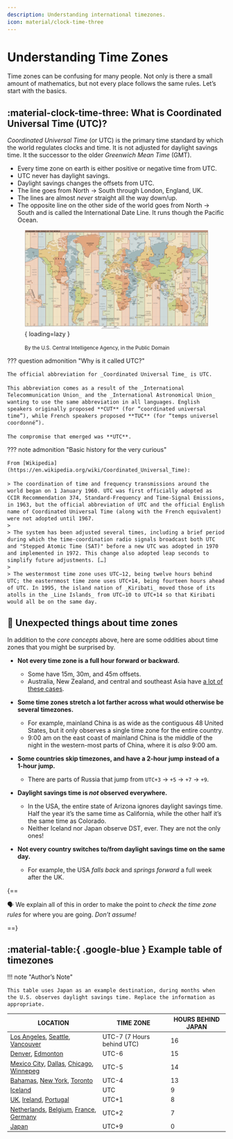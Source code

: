 ```yaml
---
description: Understanding international timezones.
icon: material/clock-time-three
---
```


# Understanding Time Zones

Time zones can be confusing for many people. Not only is there a small amount of mathematics, but not every place follows the same rules. Let’s start with the basics.

## :material-clock-time-three: What is Coordinated Universal Time (UTC)?

_Coordinated Universal Time_ (or UTC) is the primary time standard by which the world regulates clocks and time. It is not adjusted for daylight savings time. It the successor to the older _Greenwich Mean Time_ (GMT).

* Every time zone on earth is either positive or negative time from UTC.
* UTC never has daylight savings.
* Daylight savings changes the offsets from UTC.
* The line goes from North → South through London, England, UK.
* The lines are almost _never_ straight all the way down/up.
* The opposite line on the other side of the world goes from North → South and is called the International Date Line. It runs though the Pacific Ocean.

<figure markdown>

[![World Time Zones Map](../images/tz-map.png)](https://en.wikipedia.org/wiki/Coordinated_Universal_Time#/media/File:World_Time_Zones_Map.png){ loading=lazy }
<figcaption><small>By the U.S. Central Intelligence Agency, in the Public Domain</small></figcaption>

</figure>


??? question admonition "Why is it called UTC?"

    The official abbreviation for _Coordinated Universal Time_ is UTC.

    This abbreviation comes as a result of the _International Telecommunication Union_ and the _International Astronomical Union_ wanting to use the same abbreviation in all languages. English speakers originally proposed **CUT** (for “coordinated universal time”), while French speakers proposed **TUC** (for “temps universel coordonné”).

    The compromise that emerged was **UTC**.

??? note admonition "Basic history for the very curious"

    From [Wikipedia](https://en.wikipedia.org/wiki/Coordinated_Universal_Time):

    > The coordination of time and frequency transmissions around the world began on 1 January 1960. UTC was first officially adopted as CCIR Recommendation 374, Standard-Frequency and Time-Signal Emissions, in 1963, but the official abbreviation of UTC and the official English name of Coordinated Universal Time (along with the French equivalent) were not adopted until 1967.
    >
    > The system has been adjusted several times, including a brief period during which the time-coordination radio signals broadcast both UTC and "Stepped Atomic Time (SAT)" before a new UTC was adopted in 1970 and implemented in 1972. This change also adopted leap seconds to simplify future adjustments. […]
    >
    > The westernmost time zone uses UTC−12, being twelve hours behind UTC; the easternmost time zone uses UTC+14, being fourteen hours ahead of UTC. In 1995, the island nation of _Kiribati_ moved those of its atolls in the _Line Islands_ from UTC−10 to UTC+14 so that Kiribati would all be on the same day.

## :brain: Unexpected things about time zones

In addition to the _core concepts_ above, here are some oddities about time zones that you might be surprised by.

* **Not every time zone is a full hour forward or backward.**
    * Some have 15m, 30m, and 45m offsets.
    * Australia, New Zealand, and central and southeast Asia have [a lot of these cases](https://www.timeanddate.com/time/time-zones-interesting.html).

* **Some time zones stretch a lot farther across what would otherwise be several timezones.**
    * For example, mainland China is as wide as the contiguous 48 United States, but it only observes a single time zone for the entire country.
    * 9:00 am on the east coast of mainland China is the middle of the night in the western-most parts of China, where it is _also_ 9:00 am.

* **Some countries skip timezones, and have a 2-hour jump instead of a 1-hour jump.**
    * There are parts of Russia that jump from `UTC+3` → `+5` → `+7` → `+9`.

* **Daylight savings time is _not_ observed everywhere.**
    * In the USA, the entire state of Arizona ignores daylight savings time. Half the year it’s the same time as California, while the other half it’s the same time as Colorado.
    * Neither Iceland nor Japan observe DST, ever. They are not the only ones!

* **Not every country switches to/from daylight savings time on the same day.**
    * For example, the USA _falls back_ and _springs forward_ a full week after the UK.

{==

:speaking_head: We explain all of this in order to make the point to _check the time zone rules_ for where you are going. _Don’t assume!_

==}

## :material-table:{ .google-blue } Example table of timezones

!!! note "Author’s Note"

    This table uses Japan as an example destination, during months when the U.S. observes daylight savings time. Replace the information as appropriate.

| LOCATION                                       | TIME ZONE                  | HOURS BEHIND JAPAN |
|------------------------------------------------|----------------------------|--------------------|
| [Los Angeles], [Seattle], [Vancouver]          | UTC-7 (7 Hours behind UTC) | 16                 |
| [Denver], [Edmonton]                           | UTC-6                      | 15                 |
| [Mexico City], [Dallas], [Chicago], [Winnepeg] | UTC-5                      | 14                 |
| [Bahamas], [New York], [Toronto]               | UTC-4                      | 13                 |
| [Iceland]                                      | UTC                        | 9                  |
| [UK], [Ireland], [Portugal]                    | UTC+1                      | 8                  |
| [Netherlands], [Belgium], [France], [Germany]  | UTC+2                      | 7                  |
| [Japan]                                        | UTC+9                      | 0                  |

  [Bahamas]: https://time.is/The_Bahamas
  [Belgium]: https://time.is/Belgium
  [Chicago]: https://time.is/Chicago
  [Dallas]: https://time.is/Dallas
  [Denver]: https://time.is/Denver
  [Edmonton]: https://time.is/Edmonton
  [France]: https://time.is/France
  [Germany]: https://time.is/Germany
  [Iceland]: https://time.is/Iceland
  [Ireland]: https://time.is/Ireland
  [Japan]: https://time.is/Japan
  [Los Angeles]: https://time.is/Los_Angeles
  [Mexico City]: https://time.is/Mexico_City
  [Netherlands]: https://time.is/Netherlands
  [New York]: https://time.is/New_York
  [Portugal]: https://time.is/Portugal
  [Seattle]: https://time.is/Seattle
  [Toronto]: https://time.is/Toronto
  [UK]: https://time.is/United_Kingdom
  [Vancouver]: https://time.is/Vancouver
  [Winnepeg]: https://time.is/Winnepeg
